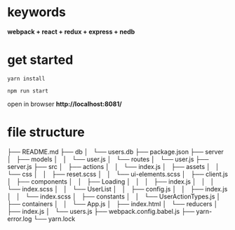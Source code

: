 # keywords
**webpack + react + redux + express + nedb**

# get started

```
yarn install

npm run start

```
open in browser **http://localhost:8081/**

# file structure

├── README.md
├── db
│   └── users.db
├── package.json
├── server
│   ├── models
│   │   └── user.js
│   └── routes
│       └── user.js
├── server.js
├── src
│   ├── actions
│   │   └── index.js
│   ├── assets
│   │   └── css
│   │       ├── reset.scss
│   │       └── ui-elements.scss
│   ├── client.js
│   ├── components
│   │   ├── Loading
│   │   │   ├── index.js
│   │   │   └── index.scss
│   │   └── UserList
│   │       ├── config.js
│   │       ├── index.js
│   │       └── index.scss
│   ├── constants
│   │   └── UserActionTypes.js
│   ├── containers
│   │   └── App.js
│   ├── index.html
│   └── reducers
│       ├── index.js
│       └── users.js
├── webpack.config.babel.js
├── yarn-error.log
└── yarn.lock
